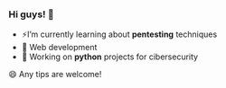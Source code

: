 ### Hi guys! 👋

* ⚡I’m currently learning about **pentesting** techniques
* 🌱 Web development
* 🔭 Working on **python** projects for cibersecurity

😄 Any tips are welcome!


<!--
**iicrazyjr/iicrazyjr** is a ✨ _special_ ✨ repository because its `README.md` (this file) appears on your GitHub profile.

Here are some ideas to get you started:

- 🔭 I’m currently working on ...
- 🌱 I’m currently learning ...
- 👯 I’m looking to collaborate on ...
- 🤔 I’m looking for help with ...
- 💬 Ask me about ...
- 📫 How to reach me: ...
- 😄 Pronouns: ...
- ⚡ Fun fact: ...
-->
